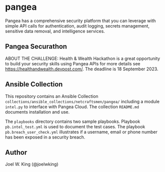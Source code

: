 # pangea
Pangea has a comprehensive security platform that you can leverage with simple API calls for authentication, audit logging, secrets management, sensitive data removal, and intelligence services.

## Pangea Securathon

ABOUT THE CHALLENGE: Health & Wealth Hackathon is a great opportunity to build your security skills using Pangea APIs for more details see <https://healthandwealth.devpost.com/>. The deadline is 18 September 2023.

## Ansible Collection

This repository contains an Ansible Collection `collections/ansible_collections/netcraftsmen/pangea/` including a module `intel.py` to interface with Pangea Cloud. The collection `README.md` documents installation and use.

The `playbooks` directory contains two sample playbooks. Playbook `pb.intel_test.yml` is used to document the test cases. The playbook `pb.breach_user_check.yml` illustrates if a username, email or phone number has been exposed in a security breach. 

## Author

Joel W. King (@joelwking)